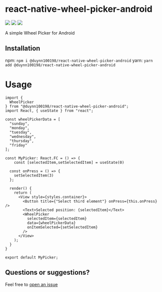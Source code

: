 # react-native-wheel-picker-android
<p>
<img src="http://img.shields.io/npm/v/react-native-wheel-picker-android.svg" />
<img src="https://img.shields.io/npm/dm/react-native-wheel-picker-android.svg" />
<img src="https://img.shields.io/npm/dt/react-native-wheel-picker-android.svg" />
</p>

A simple Wheel Picker for Android

## Installation

npm:
`npm i @duynn100198/react-native-wheel-picker-android`
yarn:
`yarn add @duynn100198/react-native-wheel-picker-android`

# Usage

```tsx
import {
  WheelPicker
} from "@duynn100198/react-native-wheel-picker-android";
import React, { useState } from "react";

const wheelPickerData = [
  "sunday",
  "monday",
  "tuesday",
  "wednesday",
  "thursday",
  "friday"
];

const MyPicker: React.FC = () => {
    const [selectedItem,setSelectedItem] = useState(0)

  const onPress = () => {
    setSelectedItem(3)
  };

  render() {
    return (
      <View style={styles.container}>
        <Button title={"Select third element"} onPress={this.onPress} />
        <Text>Selected position: {selectedItem}</Text>
        <WheelPicker
          selectedItem={selectedItem}
          data={wheelPickerData}
          onItemSelected={setSelectedItem}
        />
      </View>
    );
  }
}

export default MyPicker;
```

## Questions or suggestions?

Feel free to [open an issue](https://github.com/VTNPlusD/react-native-wheel-picker/issues)